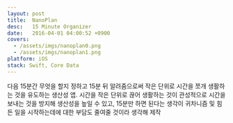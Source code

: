 ```yaml
---
layout: post
title:  NanoPlan
desc:   15 Minute Organizer
date:   2016-04-01 04:00:52 +0900
covers:
  - /assets/imgs/nanoplan0.png
  - /assets/imgs/nanoplan1.png
platform: iOS
stack: Swift, Core Data
---
```

다음 15분간 무엇을 할지 정하고 15분 뒤 알려줌으로써 작은 단위로 시간을 쪼개 생활하는 것을 유도하는 생산성 앱. 시간을 작은 단위로 끊어 생활하는 것이 관성적으로 시간을 보내는 것을 방지해 생산성을 높일 수 있고, 15분만 하면 된다는 생각이 귀차니즘 및 힘든 일을 시작하는데에 대한 부담도 줄여줄 것이라 생각해 제작
